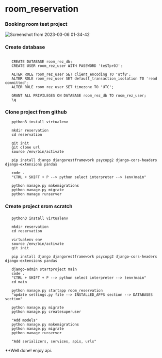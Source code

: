 # room_reservation
### Booking room test project

![Screenshot from 2023-03-06 01-34-42](https://user-images.githubusercontent.com/47317870/222989159-c9f7eb28-b7a5-4969-9b51-4fa526cda83d.png)

### Create database
```sudo -u postgres psql

   CREATE DATABASE room_rez_db;
   CREATE USER room_rez_user WITH PASSWORD 'te$Tpr0J';

   ALTER ROLE room_rez_user SET client_encoding TO 'utf8';
   ALTER ROLE room_rez_user SET default_transaction_isolation TO 'read committed';
   ALTER ROLE room_rez_user SET timezone TO 'UTC';

   GRANT ALL PRIVILEGES ON DATABASE room_rez_db TO room_rez_user;
   \q
```

### Clone project from github
```sudo apt update
   python3 install virtualenv

   mkdir reservation
   cd reservation
   
   git init 
   git clone url
   source /env/bin/activate

   pip install django djangorestframework psycopg2 django-cors-headers django-extensions pandas
   
   code .
   "CTRL + SHIFT + P --> python select interpreter --> (env)main"
   
   python manage.py makemigrations 
   python manage.py migrate
   python manage runserver
```

### Create project srom scratch
##### 
```sudo apt update
   python3 install virtualenv

   mkdir reservation
   cd reservation
   
   virtualenv env
   source /env/bin/activate
   git init 
   
   pip install django djangorestframework psycopg2 django-cors-headers django-extensions pandas
   
   django-admin startproject main
   code .
   "CTRL + SHIFT + P --> python select interpreter --> (env)main"
   cd main
   
   python manage.py startapp room_reservation
   "update settings.py file --> INSTALLED_APPS section --> DATABASES section"
   
   python manage.py migrate
   python manage.py createsuperuser
   
   "Add models"
   python manage.py makemigrations 
   python manage.py migrate
   python manage runserver
   
   "Add serializers, services, apis, urls"
```
 
 **Well done! enjoy api.
 

